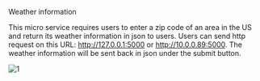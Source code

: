 Weather information

This micro service requires users to enter a zip code of an area in the US and return its weather information in json to users. Users can send http request  on this URL: 
http://127.0.0.1:5000 or http://10.0.0.89:5000. The weather information will be sent back in json under the submit button.



![1](https://user-images.githubusercontent.com/107940633/180921501-dc8927a6-a31d-4d9e-b699-c1c9576ee4de.png)
